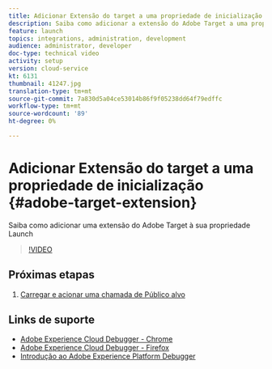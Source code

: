 ```yaml
---
title: Adicionar Extensão do target a uma propriedade de inicialização
description: Saiba como adicionar a extensão do Adobe Target a uma propriedade do Adobe Experience Platform Launch
feature: launch
topics: integrations, administration, development
audience: administrator, developer
doc-type: technical video
activity: setup
version: cloud-service
kt: 6131
thumbnail: 41247.jpg
translation-type: tm+mt
source-git-commit: 7a830d5a04ce53014b86f9f05238dd64f79edffc
workflow-type: tm+mt
source-wordcount: '89'
ht-degree: 0%

---
```



# Adicionar Extensão do target a uma propriedade de inicialização {#adobe-target-extension}

Saiba como adicionar uma extensão do Adobe Target à sua propriedade Launch

>[!VIDEO](https://video.tv.adobe.com/v/41247?quality=12&learn=on)

## Próximas etapas

1. [Carregar e acionar uma chamada de Público alvo](./load-and-fire-target.md)

## Links de suporte

* [Adobe Experience Cloud Debugger - Chrome](https://chrome.google.com/webstore/detail/adobe-experience-cloud-de/ocdmogmohccmeicdhlhhgepeaijenapj)
* [Adobe Experience Cloud Debugger - Firefox](https://addons.mozilla.org/en-US/firefox/addon/adobe-experience-platform-dbg/)
* [Introdução ao Adobe Experience Platform Debugger](https://docs.adobe.com/content/help/en/platform-learn/tutorials/data-ingestion/web-sdk/introduction-to-the-experience-platform-debugger.html)